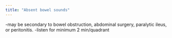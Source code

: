 ```yaml
---
title: "Absent bowel sounds"
---
```

-may be secondary to bowel obstruction, abdominal surgery, paralytic ileus, or peritonitis.
-listen for minimum 2 min/quadrant

